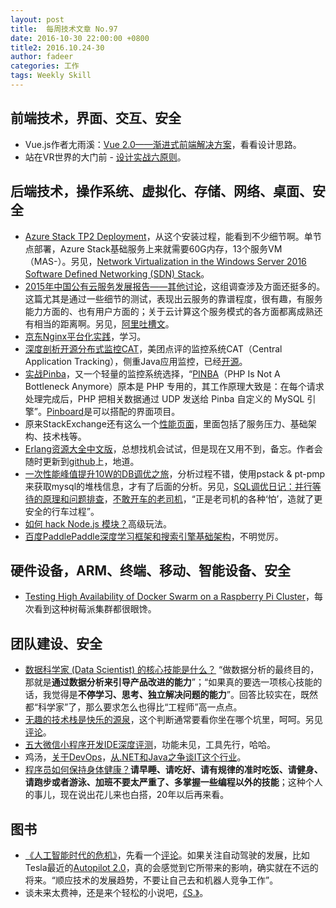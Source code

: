 ```yaml
---
layout: post
title:  每周技术文章 No.97
date: 2016-10-30 22:00:00 +0800
title2: 2016.10.24-30
author: fadeer
categories: 工作
tags: Weekly Skill
---
```


前端技术，界面、交互、安全
----
* Vue.js作者尢雨溪：[Vue 2.0——渐进式前端解决方案](http://mp.weixin.qq.com/s?__biz=MjM5MDE0Mjc4MA==&mid=2650994529&idx=1&sn=953bf1d92cc2a7b278d0761d3e433803)，看看设计思路。
* 站在VR世界的大门前 - [设计实战六原则](http://beforweb.com/node/864)。

后端技术，操作系统、虚拟化、存储、网络、桌面、安全
----
* [Azure Stack TP2 Deployment](https://blogs.technet.microsoft.com/hybridcloudbp/2016/10/26/azure-stack-tp2-deployment/)，从这个安装过程，能看到不少细节啊。单节点部署，Azure Stack基础服务上来就需要60G内存，13个服务VM（MAS-）。另见，[Network Virtualization in the Windows Server 2016 Software Defined Networking (SDN) Stack](https://blogs.technet.microsoft.com/networking/2016/10/26/network-virtualization-with-ws2016-sdn/)。
* [2015年中国公有云服务发展报告——其他讨论](http://www.infoq.com/cn/articles/Publiccloud2015China-part7)，这组调查涉及方面还挺多的。这篇尤其是通过一些细节的测试，表现出云服务的靠谱程度，很有趣，有服务能力方面的、也有用户方面的；关于云计算这个服务模式的各方面都离成熟还有相当的距离啊。另见，[阿里吐槽文](https://yq.aliyun.com/articles/62430)。
* [京东Nginx平台化实践](http://www.infoq.com/cn/articles/JD-Nignx-JEN)，学习。
* [深度剖析开源分布式监控CAT](http://tech.meituan.com/CAT_in_Depth_Java_Application_Monitoring.html)，美团点评的监控系统CAT（Central Application Tracking），侧重Java应用监控，已经[开源](http://github.com/dianping/cat)。
* [实战Pinba](http://huoding.com/2016/10/26/548)，又一个轻量的监控系统选择，“[PINBA](http://pinba.org/)（PHP Is Not A Bottleneck Anymore）原本是 PHP 专用的，其工作原理大致是：在每个请求处理完成后，PHP 把相关数据通过 UDP 发送给 Pinba 自定义的 MySQL 引擎”。[Pinboard](http://intaro.github.io/pinboard/)是可以搭配的界面项目。
* 原来StackExchange还有这么一个[性能页面](http://stackexchange.com/performance)，里面包括了服务压力、基础架构、技术栈等。
* [Erlang资源大全中文版](https://segmentfault.com/a/1190000007266471)，总想找机会试试，但是现在又用不到，备忘。作者会随时更新到[github](https://github.com/hstcscolor/awesome-erlang-cn)上，地道。
* [一次性能峰值提升10W的DB调优之旅](http://mp.weixin.qq.com/s?__biz=MzI4NTA1MDEwNg==&mid=2650757205&idx=1&sn=3bc1a8d4f9fc77a2d4715f30b77fa146)，分析过程不错，使用pstack & pt-pmp来获取mysql的堆栈信息，才有了后面的分析。另见，[SQL调优日记：并行等待的原理和问题排查](http://blog.jobbole.com/107147/)，[不敢开车的老司机](http://www.dozer.cc/2016/10/localization-check-in.html)，“正是老司机的各种‘怕’，造就了更安全的行车过程”。
* [如何 hack Node.js 模块？](http://taobaofed.org/blog/2016/10/27/how-to-hack-nodejs-modules/)高级玩法。
* [百度PaddlePaddle深度学习框架和搜索引擎基础架构](http://www.infoq.com/cn/news/2016/10/baidu-paddlepaddle-search-engine)，不明觉厉。

硬件设备，ARM、终端、移动、智能设备、安全
----
<!--preview-end-->
* [Testing High Availability of Docker Swarm on a Raspberry Pi Cluster](https://blog.hypriot.com/post/high-availability-with-docker/)，每次看到这种树莓派集群都很眼馋。

团队建设、安全
----
* [数据科学家 (Data Scientist) 的核心技能是什么？](http://www.zhihu.com/question/27604790/answer/127275029) “做数据分析的最终目的，那就是**通过数据分析来引导产品改进的能力**”；“如果真的要选一项核心技能的话，我觉得是**不停学习、思考、独立解决问题的能力**”。回答比较实在，既然都“科学家”了，那么要求怎么也得比“工程师”高一点点。
* [无趣的技术栈是快乐的源泉](http://www.expatsoftware.com/Articles/happiness-is-a-boring-stack.html)，这个判断通常要看你坐在哪个坑里，呵呵。另见[评论](https://news.ycombinator.com/item?id=12788804)。
* [五大微信小程序开发IDE深度评测](https://segmentfault.com/a/1190000007270749)，功能未见，工具先行，哈哈。
* 鸡汤，[关于DevOps](http://blog.jobbole.com/107021/)，[从.NET和Java之争谈IT这个行业](http://www.cnblogs.com/humble/p/5952528.html)。
* [程序员如何保持身体健康？](http://blog.jobbole.com/107038/)**请早睡、请吃好、请有规律的准时吃饭、请健身、请跑步或者游泳、加班不要太严重了、多掌握一些编程以外的技能**；这种个人的事儿，现在说出花儿来也白搭，20年以后再来看。

图书
----
* [《人工智能时代的危机》](http://www.duokan.com/book/108512)，先看一个[评论](http://www.liaoxuefeng.com/article/00147688045427897088b537099456688f3608495d3dfe4000)。如果关注自动驾驶的发展，比如Tesla最近的[Autopilot 2.0](https://www.zhihu.com/question/51788894/answer/127704728)，真的会感觉到它所带来的影响，确实就在不远的将来。“顺应技术的发展趋势，不要让自己去和机器人竞争工作”。
* 谈未来太费神，还是来个轻松的小说吧，[《S.》](http://www.duokan.com/book/116730)。



